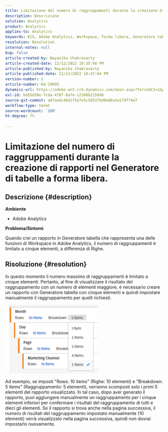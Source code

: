 ```yaml
---
title: Limitazione del numero di raggruppamenti durante la creazione di rapporti nel Generatore di tabelle a forma libera.
description: Descrizione
solution: Analytics
product: Analytics
applies-to: Analytics
keywords: KCS, Adobe Analytics, Workspace, forma libera, Generatore tabella, limitazione
resolution: Resolution
internal-notes: null
bug: false
article-created-by: Nayanika Chakravarty
article-created-date: 12/12/2022 10:35:48 PM
article-published-by: Nayanika Chakravarty
article-published-date: 12/12/2022 10:47:04 PM
version-number: 2
article-number: KA-19095
dynamics-url: https://adobe-ent.crm.dynamics.com/main.aspx?forceUCI=1&pagetype=entityrecord&etn=knowledgearticle&id=4315ac52-6d7a-ed11-81ac-6045bd006b25
exl-id: bd55d38e-7cda-478f-8a7e-12108b2158db
source-git-commit: a87aadc46d1f5e7e5c5d537bd0e88a3a17dff4e7
workflow-type: tm+mt
source-wordcount: '208'
ht-degree: 7%

---
```


# Limitazione del numero di raggruppamenti durante la creazione di rapporti nel Generatore di tabelle a forma libera.

## Descrizione {#description}


<b>Ambiente</b>

- Adobe Analytics

<b>Problema/Sintomi</b>

Quando crei un rapporto in Generatore tabella che rappresenta una delle funzioni di Workspace in Adobe Analytics, il numero di raggruppamenti è limitato a cinque elementi, a differenza di Righe.


## Risoluzione {#resolution}


In questo momento il numero massimo di raggruppamenti è limitato a cinque elementi. Pertanto, al fine di visualizzare il risultato del raggruppamento con un numero di elementi maggiore, è necessario creare un rapporto con Generatore tabella con cinque elementi e quindi impostare manualmente il raggruppamento per quelli richiesti.

![](assets/936a2ca2-6ab5-ec11-983f-000d3a5d0e57.png)

Ad esempio, se imposti &quot;Rows: 10 items&quot; (Righe: 10 elementi) e &quot;Breakdown: 5 items&quot; (Raggruppamento: 5 elementi), verranno scomposti solo i primi 5 elementi del rapporto visualizzato. In tal caso, dopo aver generato il rapporto, puoi aggiungere manualmente un raggruppamento per i cinque elementi inferiori per confermare i risultati del raggruppamento di tutti e dieci gli elementi. Se il rapporto si trova anche nella pagina successiva, il numero di risultati del raggruppamento impostato manualmente (10 elementi) verrà visualizzato nella pagina successiva, quindi non dovrai impostarlo nuovamente.
